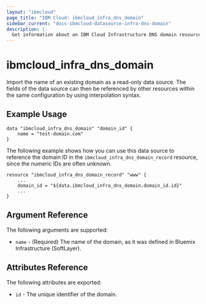 ```yaml
---
layout: "ibmcloud"
page_title: "IBM Cloud: ibmcloud_infra_dns_domain"
sidebar_current: "docs-ibmcloud-datasource-infra-dns-domain"
description: |-
  Get information about an IBM Cloud Infrastructure DNS domain resource.
---
```


# ibmcloud\_infra_dns_domain

Import the name of an existing domain as a read-only data source. The fields of the data source can then be referenced by other resources within the same configuration by using interpolation syntax.

## Example Usage

```hcl
data "ibmcloud_infra_dns_domain" "domain_id" {
    name = "test-domain.com"
}
```

The following example shows how you can use this data source to reference the domain ID in the `ibmcloud_infra_dns_domain_record` resource, since the numeric IDs are often unknown.

```hcl
resource "ibmcloud_infra_dns_domain_record" "www" {
    ...
    domain_id = "${data.ibmcloud_infra_dns_domain.domain_id.id}"
    ...
}
```

## Argument Reference

The following arguments are supported:

* `name` - (Required) The name of the domain, as it was defined in Bluemix Infrastructure (SoftLayer).

## Attributes Reference

The following attributes are exported:

* `id` - The unique identifier of the domain.

